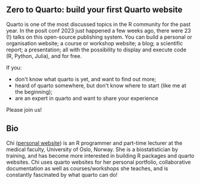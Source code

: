 ## Zero to Quarto: build your first Quarto website

Quarto is one of the most discussed topics in the R community for the past year. In the posit conf 2023 just happened a few weeks ago, there were 23 (!) talks on this open-source publishing system. You can build a personal or organisation website; a course or workshop website; a blog; a scientific report; a presentation; all with the possibility to display and execute code (R, Python, Julia), and for free. 

If you:

* don't know what quarto is yet, and want to find out more;
* heard of quarto somewhere, but don't know where to start (like me at the beginning);
* are an expert in quarto and want to share your experience

Please join us! 


## Bio

Chi ([personal website](https://andreaczhang.github.io)) is an R programmer and part-time lecturer at the medical faculty, University of Oslo, Norway. She is a biostatistician by training, and has become more interested in building R packages and quarto websites. Chi uses quarto websites for her personal portfolio, collaborative documentation as well as courses/workshops she teaches, and is constantly fascinated by what quarto can do!







